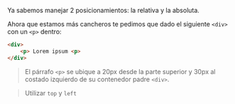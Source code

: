 Ya sabemos manejar 2 posicionamientos: la relativa y la absoluta.  

Ahora que estamos más cancheros te pedimos que dado el siguiente `<div>` con un `<p>` dentro:   

``` html
<div>
    <p> Lorem ipsum <p>
</div>
```

> El párrafo `<p>` se ubique a 20px desde la parte superior y 30px al costado izquierdo de su contenedor padre `<div>`.

> Utilizar `top` y `left`
